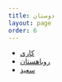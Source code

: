 ```yaml
---
title: دوستان
layout: page
order: 6
---
```


- [کاری](http://kary.us/)
- [روباهستان](https://la-volpe.github.io/)
- [سعید](http://saeeed.info/)
